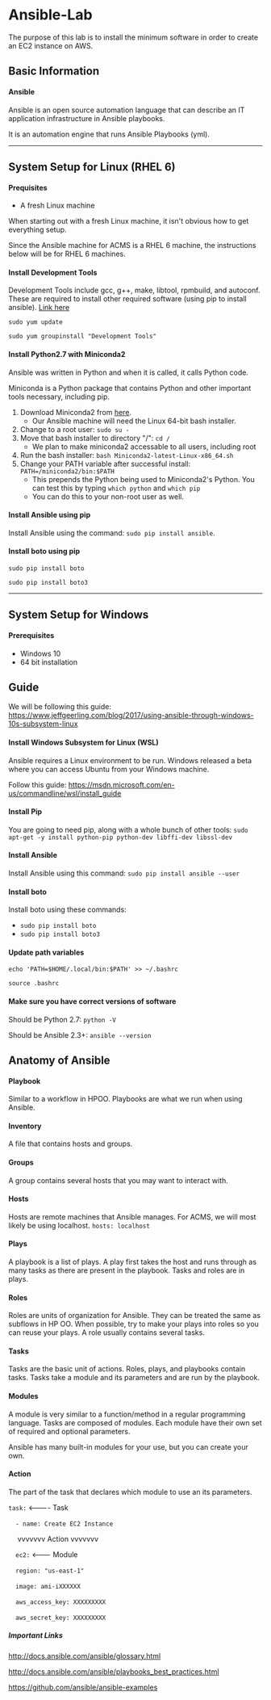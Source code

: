 # Ansible-Lab

The purpose of this lab is to install the minimum software in order to create an EC2 instance on AWS.

## Basic Information
#### Ansible
Ansible is an open source automation language that can describe an IT application infrastructure in Ansible playbooks.

It is an automation engine that runs Ansible Playbooks (yml).

--- 
## System Setup for Linux (RHEL 6)
#### Prequisites
- A fresh Linux machine

When starting out with a fresh Linux machine, it isn't obvious how to get everything setup.

Since the Ansible machine for ACMS is a RHEL 6 machine, the instructions below will be for RHEL 6 machines.
#### Install Development Tools
Development Tools include gcc, g++, make, libtool, rpmbuild, and autoconf. These are required to install other required software (using pip to install ansible). [Link here](https://tecadmin.net/install-development-tools-on-centos/)

`sudo yum update`

`sudo yum groupinstall "Development Tools"`
#### Install Python2.7 with Miniconda2
Ansible was written in Python and when it is called, it calls Python code.

Miniconda is a Python package that contains Python and other important tools necessary, including pip.

1. Download Miniconda2 from [here](https://conda.io/miniconda.html). 
    - Our Ansible machine will need the Linux 64-bit bash installer.
2. Change to a root user: `sudo su -`
3. Move that bash installer to directory "/": `cd /`
    - We plan to make miniconda2 accessable to all users, including root
4. Run the bash installer: `bash Miniconda2-latest-Linux-x86_64.sh`
5. Change your PATH variable after successful install: `PATH=/miniconda2/bin:$PATH`
    - This prepends the Python being used to Miniconda2's Python. You can test this by typing
    `which python` and `which pip`
    - You can do this to your non-root user as well.

#### Install Ansible using pip
Install Ansible using the command: `sudo pip install ansible`.

#### Install boto using pip
`sudo pip install boto`

`sudo pip install boto3`

---
## System Setup for Windows
#### Prerequisites
- Windows 10
- 64 bit installation

## Guide
We will be following this guide: https://www.jeffgeerling.com/blog/2017/using-ansible-through-windows-10s-subsystem-linux

#### Install Windows Subsystem for Linux (WSL)
Ansible requires a Linux environment to be run. Windows released a beta where you can access Ubuntu from your Windows machine.

Follow this guide: https://msdn.microsoft.com/en-us/commandline/wsl/install_guide

#### Install Pip
You are going to need pip, along with a whole bunch of other tools: `sudo apt-get -y install python-pip python-dev libffi-dev libssl-dev`

#### Install Ansible
Install Ansible using this command: `sudo pip install ansible --user`

#### Install boto
Install boto using these commands:
 - `sudo pip install boto`
 - `sudo pip install boto3`

#### Update path variables
`echo 'PATH=$HOME/.local/bin:$PATH' >> ~/.bashrc`

`source .bashrc`

#### Make sure you have correct versions of software
Should be Python 2.7: `python -V`

Should be Ansible 2.3+: `ansible --version`


## Anatomy of Ansible
#### Playbook
Similar to a workflow in HPOO. Playbooks are what we run when using Ansible.
#### Inventory
A file that contains hosts and groups.
#### Groups
A group contains several hosts that you may want to interact with.
#### Hosts
Hosts are remote machines that Ansible manages. For ACMS, we will most likely be using localhost.
`hosts: localhost`
#### Plays
A playbook is a list of plays. A play first takes the host and runs through as many tasks as there are present in the playbook. Tasks and roles are in plays.
#### Roles
Roles are units of organization for Ansible. They can be treated the same as subflows in HP OO. When possible, try to make your plays into roles so you can reuse your plays. A role usually contains several tasks.
#### Tasks
Tasks are the basic unit of actions. Roles, plays, and playbooks contain tasks. Tasks take a module and its parameters and are run by the playbook.
#### Modules
A module is very similar to a function/method in a regular programming language. Tasks are composed of modules. Each module have their own set of required and optional parameters.

Ansible has many built-in modules for your use, but you can create your own.
#### Action
The part of the task that declares which module to use an its parameters.

`task:` <---- Task

&emsp;`- name: Create EC2 Instance` 

&emsp; vvvvvvv Action vvvvvvv

&emsp;`ec2:` <--- Module

&emsp;`region: "us-east-1"`

&emsp;`image: ami-iXXXXXX`

&emsp;`aws_access_key: XXXXXXXXX`

&emsp;`aws_secret_key: XXXXXXXXX`

##### Important Links
http://docs.ansible.com/ansible/glossary.html

http://docs.ansible.com/ansible/playbooks_best_practices.html

https://github.com/ansible/ansible-examples


